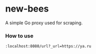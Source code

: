 # new-bees

A simple Go proxy used for scraping.

### How to use
```
:localhost:8080/url?_url=https://ya.ru
```

